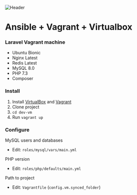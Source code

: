 ![Header](https://i.imgur.com/tE6Wfee.png)

# Ansible + Vagrant + Virtualbox

### Laravel Vagrant machine
* Ubuntu Bionic
* Nginx Latest
* Redis Latest
* MySQL 8.0
* PHP 7.3
* Composer

### Install
1. Install [VirtualBox](https://www.virtualbox.org/wiki/Downloads) and [Vagrant](https://www.vagrantup.com/)
2. Clone project
3. `cd dev-vm`
4. Run `vagrant up`

### Configure
MySQL users and databases
* Edit: `roles/mysql/vars/main.yml`

PHP version
* Edit: `roles/php/defaults/main.yml`

Path to project
* Edit: `Vagrantfile` (`config.vm.synced_folder`)


